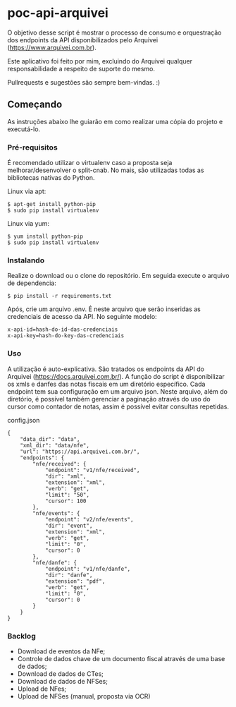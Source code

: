 # poc-api-arquivei

O objetivo desse script é mostrar o processo de consumo e orquestração dos endpoints da API disponibilizados pelo Arquivei (https://www.arquivei.com.br).

Este aplicativo foi feito por mim, excluindo do Arquivei qualquer responsabilidade a respeito de suporte do mesmo.

Pullrequests e sugestões são sempre bem-vindas. :) 

## Começando

As instruções abaixo lhe guiarão em como realizar uma cópia do projeto e executá-lo.


### Pré-requisitos

É recomendado utilizar o virtualenv caso a proposta seja melhorar/desenvolver o split-cnab. No mais, são utilizadas 
todas as bibliotecas nativas do Python.

Linux via apt:
```
$ apt-get install python-pip
$ sudo pip install virtualenv
```

Linux via yum:
```
$ yum install python-pip
$ sudo pip install virtualenv
```

### Instalando

Realize o download ou o clone do repositório. Em seguida execute o arquivo de dependencia:

```
$ pip install -r requirements.txt
```

Após, crie um arquivo .env. É neste arquivo que serão inseridas as credenciais de acesso da API. No seguinte modelo:

```
x-api-id=hash-do-id-das-credenciais
x-api-key=hash-do-key-das-credenciais
```


### Uso

A utilização é auto-explicativa. São tratados os endpoints da API do Arquivei (https://docs.arquivei.com.br/). A função do script é disponibilizar os xmls e danfes das notas fiscais em um diretório específico. Cada endpoint tem sua configuração em um arquivo json. Neste arquivo, além do diretório, é possível também gerenciar a paginação através do uso do cursor como contador de notas, assim é possível evitar consultas repetidas.

config.json
```
{
    "data_dir": "data",
    "xml_dir": "data/nfe",
    "url": "https://api.arquivei.com.br/",
    "endpoints": {
        "nfe/received": {
            "endpoint": "v1/nfe/received",
            "dir": "xml",
            "extension": "xml",
            "verb": "get",
            "limit": "50",
            "cursor": 100
        },
        "nfe/events": {
            "endpoint": "v2/nfe/events",
            "dir": "event",
            "extension": "xml",
            "verb": "get",
            "limit": "0",
            "cursor": 0
        },
        "nfe/danfe": {
            "endpoint": "v1/nfe/danfe",
            "dir": "danfe",
            "extension": "pdf",
            "verb": "get",
            "limit": "0",
            "cursor": 0
        }
    }
}
```

### Backlog

- Download de eventos da NFe;
- Controle de dados chave de um documento fiscal através de uma base de dados;
- Download de dados de CTes;
- Download de dados de NFSes;
- Upload de NFes;
- Upload de NFSes (manual, proposta via OCR)